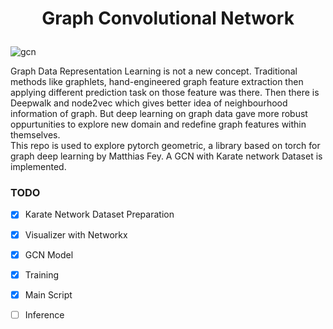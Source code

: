 # <p align="center"> Graph Convolutional Network </p>

![gcn](https://user-images.githubusercontent.com/36896102/132102072-5c366739-e82d-4f55-a9c6-a7e9f34c93cc.PNG)

Graph Data Representation Learning is not a new concept. Traditional
methods like graphlets, hand-engineered graph feature extraction then 
applying different prediction task on those feature was there. Then there is Deepwalk and
node2vec which gives better idea of neighbourhood information of graph. But deep learning on graph data
gave more robust oppurtunities to explore new domain and redefine 
graph features within themselves.<br>
This repo is used to explore pytorch geometric, a library based on torch for graph deep learning by Matthias Fey.
A GCN with Karate network Dataset is implemented.


### TODO
* [x] Karate Network Dataset Preparation
* [x] Visualizer with Networkx
* [x] GCN Model 
* [x] Training
* [x] Main Script
* [ ] Inference

